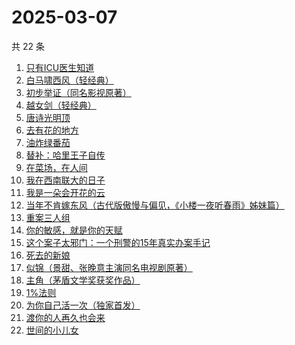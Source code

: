 # 2025-03-07

共 22 条

<!-- BEGIN WEREAD -->
<!-- 最后更新时间 2025-03-07 01:22:26 +0800 -->
1. [只有ICU医生知道](https://weread.qq.com/web/bookDetail/786321f0813ab9b25g019ee9)
1. [白马啸西风（轻经典）](https://weread.qq.com/web/bookDetail/fc232c10813ab9ba1g015bf8)
1. [初步举证（同名影视原著）](https://weread.qq.com/web/bookDetail/c9c320a0813ab9b5ag0108e8)
1. [越女剑（轻经典）](https://weread.qq.com/web/bookDetail/e9f32480813ab9bacg01259a)
1. [唐诗光明顶](https://weread.qq.com/web/bookDetail/d8f32830813ab9b7fg01549b)
1. [去有花的地方](https://weread.qq.com/web/bookDetail/276322b0813ab8f5dg011ca6)
1. [油炸绿番茄](https://weread.qq.com/web/bookDetail/a3e32780813ab99c2g015bf4)
1. [替补：哈里王子自传](https://weread.qq.com/web/bookDetail/e0832150813ab9b83g01795b)
1. [在菜场，在人间](https://weread.qq.com/web/bookDetail/0cc327a0813ab8796g015cb0)
1. [我在西南联大的日子](https://weread.qq.com/web/bookDetail/75732a50813ab7be6g0121ac)
1. [我是一朵会开花的云](https://weread.qq.com/web/bookDetail/67f321c0813ab9b59g017cb7)
1. [当年不肯嫁东风（古代版傲慢与偏见，《小楼一夜听春雨》姊妹篇）](https://weread.qq.com/web/bookDetail/94a32e30813ab9b49g015193)
1. [重案三人组](https://weread.qq.com/web/bookDetail/3ba32530813ab9b07g01863c)
1. [你的敏感，就是你的天赋](https://weread.qq.com/web/bookDetail/9a732e40813ab71b8g013273)
1. [这个案子太邪门：一个刑警的15年真实办案手记](https://weread.qq.com/web/bookDetail/4eb32330813ab9b03g017261)
1. [死去的新娘](https://weread.qq.com/web/bookDetail/ba432d30813ab8c06g018b3f)
1. [似锦（景甜、张晚意主演同名电视剧原著）](https://weread.qq.com/web/bookDetail/b95325807140610eb95ec01)
1. [主角（茅盾文学奖获奖作品）](https://weread.qq.com/web/bookDetail/24132b0071682121241106a)
1. [1%法则](https://weread.qq.com/web/bookDetail/ccf329d0813ab9af4g010797)
1. [为你自己活一次（独家首发）](https://weread.qq.com/web/bookDetail/97832fc071681e0d9784408)
1. [渡你的人再久也会来](https://weread.qq.com/web/bookDetail/3ca32750813ab7c53g015bc3)
1. [世间的小儿女](https://weread.qq.com/web/bookDetail/f283276072605494f28be06)
<!-- END WEREAD -->